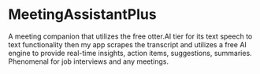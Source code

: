 # MeetingAssistantPlus
A meeting companion that utilizes the free otter.AI tier for its text speech to text functionality then my app scrapes the transcript and utilizes a free AI engine to provide real-time insights, action items, suggestions, summaries. Phenomenal for job interviews and any meetings.
